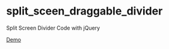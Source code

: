 # split_sceen_draggable_divider
Split Screen Divider Code with jQuery

[Demo](https://shishirraven.github.io/split_sceen_draggable_divider/)
